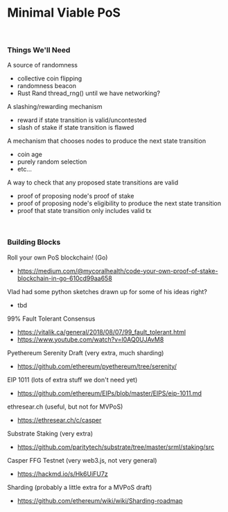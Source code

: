 # Minimal Viable PoS

<br>

### Things We'll Need

A source of randomness
  - collective coin flipping
  - randomness beacon
  - Rust Rand thread_rng() until we have networking?
  
A slashing/rewarding mechanism
  - reward if state transition is valid/uncontested
  - slash of stake if state transition is flawed

A mechanism that chooses nodes to produce the next state transition
  - coin age
  - purely random selection
  - etc...

A way to check that any proposed state transitions are valid
  - proof of proposing node's proof of stake
  - proof of proposing node's eligibility to produce the next state transition
  - proof that state transition only includes valid tx

<br>

### Building Blocks

Roll your own PoS blockchain! (Go)
- https://medium.com/@mycoralhealth/code-your-own-proof-of-stake-blockchain-in-go-610cd99aa658

Vlad had some python sketches drawn up for some of his ideas right?
- tbd

99% Fault Tolerant Consensus
- https://vitalik.ca/general/2018/08/07/99_fault_tolerant.html
- https://www.youtube.com/watch?v=l0AQ0UJAvM8

Pyethereum Serenity Draft (very extra, much sharding)
- https://github.com/ethereum/pyethereum/tree/serenity/

EIP 1011 (lots of extra stuff we don't need yet)
- https://github.com/ethereum/EIPs/blob/master/EIPS/eip-1011.md

ethresear.ch (useful, but not for MVPoS)
- https://ethresear.ch/c/casper

Substrate Staking (very extra)
- https://github.com/paritytech/substrate/tree/master/srml/staking/src

Casper FFG Testnet (very web3.js, not very general)
- https://hackmd.io/s/Hk6UiFU7z

Sharding (probably a little extra for a MVPoS draft)
- https://github.com/ethereum/wiki/wiki/Sharding-roadmap
